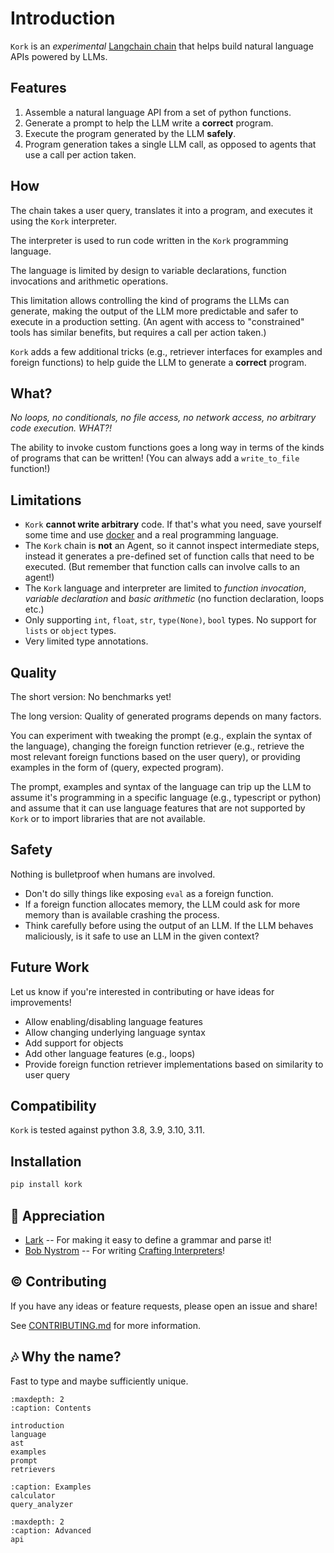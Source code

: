 # Introduction

`Kork` is an *experimental* [Langchain chain](https://python.langchain.com/en/latest/modules/chains.html) that helps build natural language APIs powered by LLMs.

## Features

1. Assemble a natural language API from a set of python functions.
2. Generate a prompt to help the LLM write a **correct** program.
3. Execute the program generated by the LLM **safely**.
4. Program generation takes a single LLM call, as opposed to agents that use a call per action taken.

## How

The chain takes a user query, translates it into a program, and executes it using the `Kork` interpreter.

The interpreter is used to run code written in the `Kork` programming language.

The language is limited by design to variable declarations, function invocations and arithmetic operations.

This limitation allows controlling the kind of programs the LLMs can generate, making the output of the LLM more predictable and safer to execute in a production setting. (An agent with access to "constrained" tools has similar benefits, but requires a call per action taken.)

`Kork` adds a few additional tricks (e.g., retriever interfaces for examples and foreign functions) to help guide the LLM to generate a **correct** program.

## What?

*No loops, no conditionals, no file access, no network access, no arbitrary code execution. WHAT?!*

The ability to invoke custom functions goes a long way in terms of the kinds of programs that can be written! (You can always add a `write_to_file` function!)


## Limitations

- `Kork` **cannot write arbitrary** code. If that's what you need, save yourself some time and use [docker](https://www.docker.com/) and a real programming language.
- The `Kork` chain is **not** an Agent, so it cannot inspect intermediate steps, instead it generates a pre-defined set of function calls that need to be executed. (But remember that function calls can involve calls to an agent!)
- The `Kork` language and interpreter are limited to *function invocation*, *variable declaration* and
  *basic arithmetic* (no function declaration, loops etc.)
- Only supporting `int`, `float`, `str`, `type(None)`, `bool` types. No support for `lists` or `object` types.
- Very limited type annotations.

## Quality

The short version: No benchmarks yet!

The long version: Quality of generated programs depends on many factors.

You can experiment with tweaking the prompt (e.g., explain the syntax of the language), changing the foreign function retriever (e.g., retrieve the most relevant foreign functions based on the user query), or providing examples in the form of (query, expected program).

The prompt, examples and syntax of the language can trip up the LLM to assume
it's programming in a specific language (e.g., typescript or python) and assume
that it can use language features that are not supported by `Kork` or to import
libraries that are not available.

## Safety

Nothing is bulletproof when humans are involved.

* Don't do silly things like exposing `eval` as a foreign function.
* If a foreign function allocates memory, the LLM could ask for more memory than is available crashing the process.
* Think carefully before using the output of an LLM. If the LLM behaves maliciously, is it safe to use an LLM in the given context?

## Future Work

Let us know if you're interested in contributing or have ideas for improvements!

- Allow enabling/disabling language features
- Allow changing underlying language syntax
- Add support for objects
- Add other language features (e.g., loops)
- Provide foreign function retriever implementations based on similarity to user query

## Compatibility

`Kork` is tested against python 3.8, 3.9, 3.10, 3.11.

## Installation

```sh
pip install kork
```

## 🙏 Appreciation

* [Lark](https://github.com/lark-parser/lark) -- For making it easy to define a grammar and parse it!
* [Bob Nystrom](https://github.com/munificent) -- For writing [Crafting Interpreters](https://www.craftinginterpreters.com/)!

## © Contributing

If you have any ideas or feature requests, please open an issue and share!

See [CONTRIBUTING.md](https://github.com/langchain-ai/kork/blob/main/CONTRIBUTING.md) for more information.

## 🎶 Why the name?

Fast to type and maybe sufficiently unique.

```{toctree}
:maxdepth: 2
:caption: Contents

introduction
language
ast
examples
prompt
retrievers
```

```{toctree}
:caption: Examples
calculator
query_analyzer
```

```{toctree}
:maxdepth: 2
:caption: Advanced
api
```
